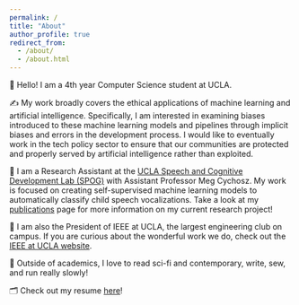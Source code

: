 ```yaml
---
permalink: /
title: "About"
author_profile: true
redirect_from: 
  - /about/
  - /about.html
---
```


👋 Hello! I am a 4th year Computer Science student at UCLA. 

✍️ My work broadly covers the ethical applications of machine learning and artificial intelligence. Specifically, I am interested in examining biases introduced to these machine learning models and pipelines through implicit biases and errors in the development process. I would like to eventually work in the tech policy sector to ensure that our communities are protected and properly served by artificial intelligence rather than exploited.

💬 I am a Research Assistant at the <a href="https://spog.ucla.edu/" target="_blank">UCLA Speech and Cognitive Development Lab (SPOG)</a> with Assistant Professor Meg Cychosz. My work is focused on creating self-supervised machine learning models to automatically classify child speech vocalizations. Take a look at my <a href="https://theozhangg.github.io/publications/" target="_blank">publications</a> page for more information on my current research project!

🤖 I am also the President of IEEE at UCLA, the largest engineering club on campus. If you are curious about the wonderful work we do, check out the <a href="https://ieeebruins.com/" target="_blank">IEEE at UCLA website</a>.

📖 Outside of academics, I love to read sci-fi and contemporary, write, sew, and run really slowly!

🗂️ Check out my resume <a href="http://theozhangg.github.io/files/Theo_Zhang_Resume.pdf" target="_blank">here</a>!